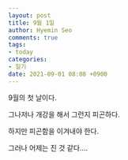 ```yaml
---
layout: post
title: 9월 1일
author: Hyemin Seo
comments: true
tags:
- today
categories:
- 일기
date: 2021-09-01 08:08 +0900
---
```

9월의 첫 날이다.

그나저나 개강을 해서 그런지 피곤하다.

하지만 피곤함을 이겨내야 한다.

그러나 어제는 진 것 같다....
